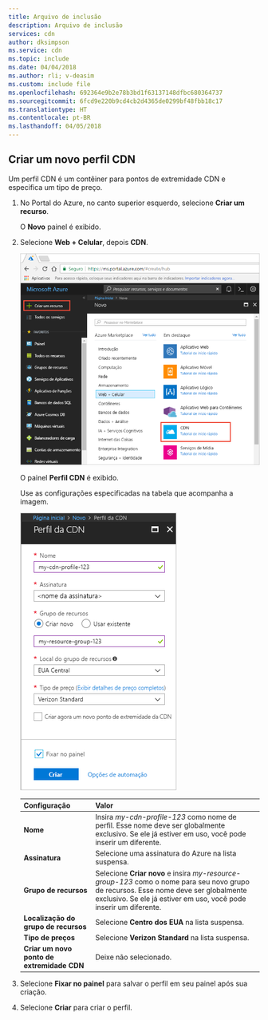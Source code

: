 ```yaml
---
title: Arquivo de inclusão
description: Arquivo de inclusão
services: cdn
author: dksimpson
ms.service: cdn
ms.topic: include
ms.date: 04/04/2018
ms.author: rli; v-deasim
ms.custom: include file
ms.openlocfilehash: 692364e9b2e78b3bd1f63137148dfbc680364737
ms.sourcegitcommit: 6fcd9e220b9cd4cb2d4365de0299bf48fbb18c17
ms.translationtype: HT
ms.contentlocale: pt-BR
ms.lasthandoff: 04/05/2018
---
```

## <a name="create-a-new-cdn-profile"></a>Criar um novo perfil CDN

Um perfil CDN é um contêiner para pontos de extremidade CDN e especifica um tipo de preço.

1. No Portal do Azure, no canto superior esquerdo, selecione **Criar um recurso**.
    
    O **Novo** painel é exibido.
   
2. Selecione **Web + Celular**, depois **CDN**.
   
    ![Selecionar recursos CDN](./media/cdn-create-profile/cdn-new-resource.png)

    O painel **Perfil CDN** é exibido.

    Use as configurações especificadas na tabela que acompanha a imagem.
   
    ![Novo perfil CDN](./media/cdn-create-profile/cdn-new-profile.png)

    | Configuração  | Valor |
    | -------- | ----- |
    | **Nome** | Insira *my-cdn-profile-123* como nome de perfil. Esse nome deve ser globalmente exclusivo. Se ele já estiver em uso, você pode inserir um diferente. |
    | **Assinatura** | Selecione uma assinatura do Azure na lista suspensa.|
    | **Grupo de recursos** | Selecione **Criar novo** e insira *my-resource-group-123* como o nome para seu novo grupo de recursos. Esse nome deve ser globalmente exclusivo. Se ele já estiver em uso, você pode inserir um diferente. | 
    | **Localização do grupo de recursos** | Selecione **Centro dos EUA** na lista suspensa. |
    | **Tipo de preços** | Selecione **Verizon Standard** na lista suspensa. |
    | **Criar um novo ponto de extremidade CDN** | Deixe não selecionado. |  
   
3. Selecione **Fixar no painel** para salvar o perfil em seu painel após sua criação.
    
4. Selecione **Criar** para criar o perfil. 

